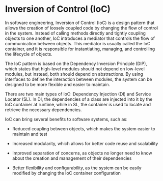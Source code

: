 # Inversion of Control (IoC)

In software engineering, Inversion of Control (IoC) is a design pattern that allows the creation of loosely coupled code by changing the flow of control in the system. Instead of calling methods directly and tightly coupling objects to one another, IoC introduces a mediator that controls the flow of communication between objects. This mediator is usually called the IoC container, and it is responsible for instantiating, managing, and controlling the lifecycle of objects.

The IoC pattern is based on the Dependency Inversion Principle (DIP), which states that high-level modules should not depend on low-level modules, but instead, both should depend on abstractions. By using interfaces to define the interaction between modules, the system can be designed to be more flexible and easier to maintain.

There are two main types of IoC: Dependency Injection (DI) and Service Locator (SL). In DI, the dependencies of a class are injected into it by the IoC container at runtime, while in SL, the container is used to locate and retrieve the necessary dependencies.

IoC can bring several benefits to software systems, such as:

* Reduced coupling between objects, which makes the system easier to maintain and test

* Increased modularity, which allows for better code reuse and scalability

* Improved separation of concerns, as objects no longer need to know about the creation and management of their dependencies

* Better flexibility and configurability, as the system can be easily modified by changing the IoC container configuration